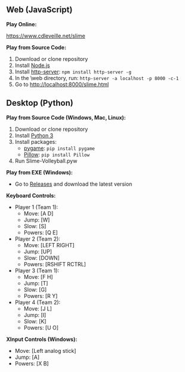 ## Web (JavaScript)

**Play Online:**

https://www.cdleveille.net/slime

**Play from Source Code:**
1. Download or clone repository
2. Install [Node.js](https://nodejs.org/en/)
3. Install [http-server](https://www.npmjs.com/package/http-server): ```npm install http-server -g```
4. In the \web directory, run: ```http-server -a localhost -p 8000 -c-1```
5. Go to [http://localhost:8000/slime.html](http://localhost:8000/slime.html)

## Desktop (Python)

**Play from Source Code (Windows, Mac, Linux):**
1. Download or clone repository
2. Install [Python 3](https://www.python.org/downloads/)
3. Install packages:
    - [pygame](https://www.pygame.org/wiki/GettingStarted/): ```pip install pygame```
    - [Pillow](https://pypi.org/project/Pillow/): ```pip install Pillow```
4. Run Slime-Volleyball.pyw

**Play from EXE (Windows):**
- Go to [Releases](https://github.com/cdleveille/Slime-Volleyball/releases) and download the latest version

**Keyboard Controls:**
- Player 1 (Team 1):
    - Move: [A D]
    - Jump: [W]
    - Slow: [S]
    - Powers: [Q E]
- Player 2 (Team 2):
    - Move: [LEFT RIGHT]
    - Jump: [UP]
    - Slow: [DOWN]
    - Powers: [RSHIFT RCTRL]
- Player 3 (Team 1):
    - Move: [F H]
    - Jump: [T]
    - Slow: [G]
    - Powers: [R Y]
- Player 4 (Team 2):
    - Move: [J L]
    - Jump: [I]
    - Slow: [K]
    - Powers: [U O]

**XInput Controls (Windows):**
- Move: [Left analog stick]
- Jump: [A]
- Powers: [X B]
